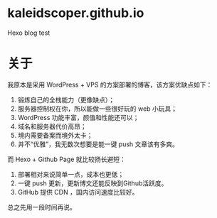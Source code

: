 # kaleidscoper.github.io

Hexo blog test

# 关于

我原本是采用 WordPress + VPS 的方案部署的博客，该方案优缺点如下：

1. 锻炼自己的全栈能力（更像缺点）；
2. 服务器控制权在你，所以能做一些很好玩的 web 小玩具；
3. WordPress 功能丰富，颜值和性能还可以；
4. 域名和服务器代价高昂；
5. 境内需要备案而境外太卡；
6. 并不“优雅”，我无数次想要是能一键 push 文章该有多爽。

而 Hexo + Github Page 就比较扬长避短：

1. 部署相对来说简单一点，成本也更低；
2. 一键 push 更新，更新博文还能反映到Github活跃度。
3. GitHub 提供 CDN ，国内访问速度比较好。

总之先用一段时间再说。